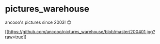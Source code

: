 # pictures_warehouse
ancooo's pictures since 2003! :blush:

[[https://github.com/ancooo/pictures_warehouse/blob/master/200401.jpg?raw=true]]
